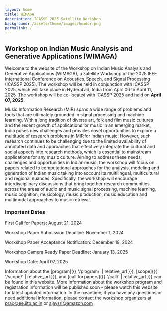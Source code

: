 ```yaml
---
layout: home
title: WIMAGA
description: ICASSP 2025 Satellite Workshop
background: /assets/theme/images/header.png
permalink: /
---
```



## **<span style="color:$gray-800">Workshop on Indian Music Analysis and Generative Applications (WIMAGA)</span>**

Welcome to the website of the Workshop on Indian Music Analysis and Generative Applications (WIMAGA), a Satellite Workshop of the 2025 IEEE International Conference on Acoustics, Speech, and Signal Processing (ICASSP 2025). The workshop will be held in conjunction with ICASSP 2025, which will take place in Hyderabad, India from April 06 to April 11, 2025. The workshop will be co-located with ICASSP 2025 and held on **April 07, 2025**. 

Music Information Research (MIR) spans a wide range of problems and tools that are ultimately grounded in signal processing and machine learning. With a long tradition of diverse art, folk and film music cultures and the recent growth of applications for music in an emerging market, India poses new challenges and provides novel opportunities to explore a multitude of research problems in MIR for Indian music. However, such research continues to be challenging due to the limited availability of annotated data and approaches that effectively integrate the cultural and social aspects into research methods, which is essential to mainstream applications for any music culture. Aiming to address these needs, challenges and opportunities in Indian music, the workshop will focus on papers related to computational approaches for the analysis, modeling and generation of Indian music taking into account its multilingual, multicultural and regional nuances. Specifically, the workshop will encourage interdisciplinary discussions that bring together research communities across the areas of audio and music signal processing, machine learning, music cognition, musicology, music production, music education and multimodal approaches to music retrieval. 

### **<span style="color:$gray-800">Important Dates</span>**

First Call for Papers: August 21, 2024

Workshop Paper Submission Deadline: November 1, 2024

Workshop Paper Acceptance Notification: December 18, 2024

Workshop Camera Ready Paper Deadline: January 13, 2025

Workshop Date: April 07, 2025

Information about the [program]({{ '/program/' | relative_url }}), [scope]({{ '/scope/' | relative_url }}), and [call for papers]({{ '/call/' | relative_url }}) can be found in this website. More information about the workshop program and registration information will be published soon - please watch this website for latest updated information. In the meantime, if you have any questions or need additional information, please contact the workshop organizers at [prao@ee.iitb.ac.in](mailto:prao@ee.iitb.ac.in) or [ajaysri@amazon.com](mailto:ajaysri@amazon.com)
